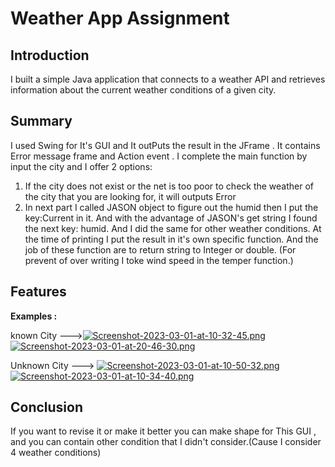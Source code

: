 # Weather App Assignment

## Introduction
I built a simple Java application that connects to a weather API and retrieves information about the current weather conditions of a given city.
##  Summary
I used Swing for It's GUI and It outPuts the result in the JFrame . It contains Error message frame and Action event .
I complete the main function by input the city and I offer  2 options:
1) If the city does not exist or the net is too poor to check the weather of the city that you are looking for, it will outputs Error
2) In next part I called JASON object to figure out the humid then I put the key:Current in it. And with the advantage of JASON's get string I found the next key: humid.
And I did the same for other weather conditions.
At the time of printing I put the result in it's own specific function.
And the job of these function are to return string to Integer or double. (For prevent of over writing I toke wind speed in the temper function.)

## Features
   **Examples :**

known City --->[![Screenshot-2023-03-01-at-10-32-45.png](https://i.postimg.cc/Rhyhrj0n/Screenshot-2023-03-01-at-10-32-45.png)](https://postimg.cc/XBK4d1dV)[![Screenshot-2023-03-01-at-20-46-30.png](https://i.postimg.cc/GmwJ1BHT/Screenshot-2023-03-01-at-20-46-30.png)](https://postimg.cc/LnDZt8km)

Unknown City --->
[![Screenshot-2023-03-01-at-10-50-32.png](https://i.postimg.cc/90gVRSwF/Screenshot-2023-03-01-at-10-50-32.png)](https://postimg.cc/gLh11gKf)
[![Screenshot-2023-03-01-at-10-34-40.png](https://i.postimg.cc/gcXGQtvm/Screenshot-2023-03-01-at-10-34-40.png)](https://postimg.cc/Bt3W1gYV)

## Conclusion
If you want to revise it or make it better you can make shape for This GUI , and you can contain other condition that I didn't consider.(Cause I consider 4 weather conditions)
